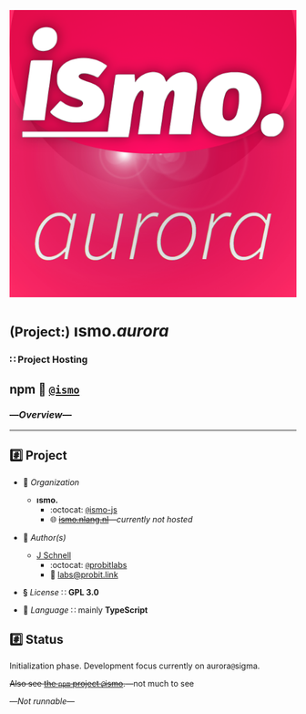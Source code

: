 ![* aurora *](/var/ismo-aurora-icon.512.png)

# <small>(Project:)</small> ısmo.*aurora*
### ∷ Project Hosting

## npm :paperclip: [`@ismo`](https://www.npmjs.com/org/ismo)
### —*Overview*—
---

## :hash: Project

+
    :office: 
    *Organization*
    -   **ısmo.**
        *   :octocat:
            [`@`ismo-js](https://github.com/ismo-js)
        *   :globe_with_meridians:
            [~~ismo.nlang.nl~~](https://ismo.nlang.nl/)—*currently not hosted*

+   :busts_in_silhouette:
    *Author(s)*
    -   [J Schnell](https://git.io/probit)
        *   :octocat:
            [`@`probitlabs](https://github.com/probitlabs)
        *   :e-mail:
            <labs@probit.link>

+   **§**
    *License*
    ∷ **GPL 3.0**

+   :speech_balloon:
    *Language*
    ∷ mainly **TypeScript**


## :hash: Status

Initialization phase. Development focus currently on aurora`@`sigma.

~~Also see [the `npm` project `@`ismo](https://www.npmjs.com/org/ismo).~~—not much to see

—*Not runnable*—